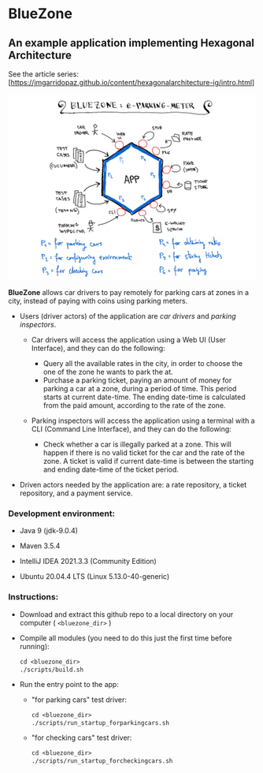 # BlueZone
## An example application implementing Hexagonal Architecture

See the article series: [https://jmgarridopaz.github.io/content/hexagonalarchitecture-ig/intro.html]

![BlueZone: Hexagonal Application Figure](bluezone.png)

__BlueZone__ allows car drivers to pay remotely for parking cars at zones in a city, instead of paying with coins using parking meters.

- Users (driver actors) of the application are _car drivers_ and _parking inspectors_.

  - Car drivers will access the application using a Web UI (User Interface), and they can do the following:
    
    - Query all the available rates in the city, in order to choose the one of the zone he wants to park the at.
    - Purchase a parking ticket, paying an amount of money for parking a car at a zone, during a period of time. This period starts at current date-time. The ending date-time is calculated from the paid amount, according to the rate of the zone.

  - Parking inspectors will access the application using a terminal with a CLI (Command Line Interface), and they can do the following:
  
    - Check whether a car is illegally parked at a zone. This will happen if there is no valid ticket for the car and the rate of the zone. A ticket is valid if current date-time is between the starting and ending date-time of the ticket period.
    
- Driven actors needed by the application are: a rate repository, a ticket repository, and a payment service.

### Development environment:

- Java 9 (jdk-9.0.4)

- Maven 3.5.4

- IntelliJ IDEA 2021.3.3 (Community Edition)

- Ubuntu 20.04.4 LTS (Linux 5.13.0-40-generic)

### Instructions:

- Download and extract this github repo to a local directory on your computer ( `<bluezone_dir>` )

- Compile all modules (you need to do this just the first time before running):
  
  ~~~
  cd <bluezone_dir>
  ./scripts/build.sh
  ~~~

- Run the entry point to the app:
  
  - "for parking cars" test driver:
    ~~~
    cd <bluezone_dir>
    ./scripts/run_startup_forparkingcars.sh
    ~~~

  - "for checking cars" test driver:
    ~~~
    cd <bluezone_dir>
    ./scripts/run_startup_forcheckingcars.sh
    ~~~
